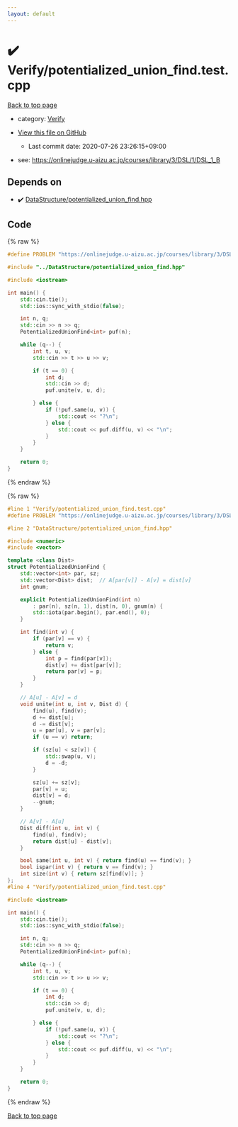 ```yaml
---
layout: default
---
```


<!-- mathjax config similar to math.stackexchange -->
<script type="text/javascript" async
  src="https://cdnjs.cloudflare.com/ajax/libs/mathjax/2.7.5/MathJax.js?config=TeX-MML-AM_CHTML">
</script>
<script type="text/x-mathjax-config">
  MathJax.Hub.Config({
    TeX: { equationNumbers: { autoNumber: "AMS" }},
    tex2jax: {
      inlineMath: [ ['$','$'] ],
      processEscapes: true
    },
    "HTML-CSS": { matchFontHeight: false },
    displayAlign: "left",
    displayIndent: "2em"
  });
</script>

<script type="text/javascript" src="https://cdnjs.cloudflare.com/ajax/libs/jquery/3.4.1/jquery.min.js"></script>
<script src="https://cdn.jsdelivr.net/npm/jquery-balloon-js@1.1.2/jquery.balloon.min.js" integrity="sha256-ZEYs9VrgAeNuPvs15E39OsyOJaIkXEEt10fzxJ20+2I=" crossorigin="anonymous"></script>
<script type="text/javascript" src="../../assets/js/copy-button.js"></script>
<link rel="stylesheet" href="../../assets/css/copy-button.css" />


# :heavy_check_mark: Verify/potentialized_union_find.test.cpp

<a href="../../index.html">Back to top page</a>

* category: <a href="../../index.html#5a750f86ef41f22f852c43351e3ff383">Verify</a>
* <a href="{{ site.github.repository_url }}/blob/master/Verify/potentialized_union_find.test.cpp">View this file on GitHub</a>
    - Last commit date: 2020-07-26 23:26:15+09:00


* see: <a href="https://onlinejudge.u-aizu.ac.jp/courses/library/3/DSL/1/DSL_1_B">https://onlinejudge.u-aizu.ac.jp/courses/library/3/DSL/1/DSL_1_B</a>


## Depends on

* :heavy_check_mark: <a href="../../library/DataStructure/potentialized_union_find.hpp.html">DataStructure/potentialized_union_find.hpp</a>


## Code

<a id="unbundled"></a>
{% raw %}
```cpp
#define PROBLEM "https://onlinejudge.u-aizu.ac.jp/courses/library/3/DSL/1/DSL_1_B"

#include "../DataStructure/potentialized_union_find.hpp"

#include <iostream>

int main() {
    std::cin.tie();
    std::ios::sync_with_stdio(false);

    int n, q;
    std::cin >> n >> q;
    PotentializedUnionFind<int> puf(n);

    while (q--) {
        int t, u, v;
        std::cin >> t >> u >> v;

        if (t == 0) {
            int d;
            std::cin >> d;
            puf.unite(v, u, d);

        } else {
            if (!puf.same(u, v)) {
                std::cout << "?\n";
            } else {
                std::cout << puf.diff(u, v) << "\n";
            }
        }
    }

    return 0;
}

```
{% endraw %}

<a id="bundled"></a>
{% raw %}
```cpp
#line 1 "Verify/potentialized_union_find.test.cpp"
#define PROBLEM "https://onlinejudge.u-aizu.ac.jp/courses/library/3/DSL/1/DSL_1_B"

#line 2 "DataStructure/potentialized_union_find.hpp"

#include <numeric>
#include <vector>

template <class Dist>
struct PotentializedUnionFind {
    std::vector<int> par, sz;
    std::vector<Dist> dist;  // A[par[v]] - A[v] = dist[v]
    int gnum;

    explicit PotentializedUnionFind(int n)
        : par(n), sz(n, 1), dist(n, 0), gnum(n) {
        std::iota(par.begin(), par.end(), 0);
    }

    int find(int v) {
        if (par[v] == v) {
            return v;
        } else {
            int p = find(par[v]);
            dist[v] += dist[par[v]];
            return par[v] = p;
        }
    }

    // A[u] - A[v] = d
    void unite(int u, int v, Dist d) {
        find(u), find(v);
        d += dist[u];
        d -= dist[v];
        u = par[u], v = par[v];
        if (u == v) return;

        if (sz[u] < sz[v]) {
            std::swap(u, v);
            d = -d;
        }

        sz[u] += sz[v];
        par[v] = u;
        dist[v] = d;
        --gnum;
    }

    // A[v] - A[u]
    Dist diff(int u, int v) {
        find(u), find(v);
        return dist[u] - dist[v];
    }

    bool same(int u, int v) { return find(u) == find(v); }
    bool ispar(int v) { return v == find(v); }
    int size(int v) { return sz[find(v)]; }
};
#line 4 "Verify/potentialized_union_find.test.cpp"

#include <iostream>

int main() {
    std::cin.tie();
    std::ios::sync_with_stdio(false);

    int n, q;
    std::cin >> n >> q;
    PotentializedUnionFind<int> puf(n);

    while (q--) {
        int t, u, v;
        std::cin >> t >> u >> v;

        if (t == 0) {
            int d;
            std::cin >> d;
            puf.unite(v, u, d);

        } else {
            if (!puf.same(u, v)) {
                std::cout << "?\n";
            } else {
                std::cout << puf.diff(u, v) << "\n";
            }
        }
    }

    return 0;
}

```
{% endraw %}

<a href="../../index.html">Back to top page</a>


